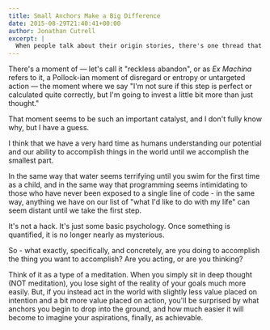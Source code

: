 ```yaml
---
title: Small Anchors Make a Big Difference
date: 2015-08-29T21:40:41+00:00
author: Jonathan Cutrell
excerpt: |
  When people talk about their origin stories, there's one thread that seems to be relatively common, give or take a few creators. At some point, the creator "just finally did it."
---
```


There's a moment of &mdash; let's call it "reckless abandon", or as <em>Ex Machina</em> refers to it, a Pollock-ian moment of disregard or entropy or untargeted action &mdash; the moment where we say "I'm not sure if this step is perfect or calculated quite correctly, but I'm going to invest a little bit more than just thought."

That moment seems to be such an important catalyst, and I don't fully know why, but I have a guess.

I think that we have a very hard time as humans understanding our potential and our ability to accomplish things in the world until we accomplish the smallest part.

In the same way that water seems terrifying until you swim for the first time as a child, and in the same way that programming seems intimidating to those who have never been exposed to a single line of code - in the same way, anything we have on our list of "what I'd like to do with my life" can seem distant until we take the first step.

It's not a hack. It's just some basic psychology. Once something is quantified, it is no longer nearly as mysterious.

So - what exactly, specifically, and concretely, are you doing to accomplish the thing you want to accomplish? Are you acting, or are you thinking?

Think of it as a type of a meditation. When you simply sit in deep thought (NOT meditation), you lose sight of the reality of your goals much more easily. But, if you instead act in the world with slightly less value placed on intention and a bit more value placed on action, you'll be surprised by what anchors you begin to drop into the ground, and how much easier it will become to imagine your aspirations, finally, as achievable.

